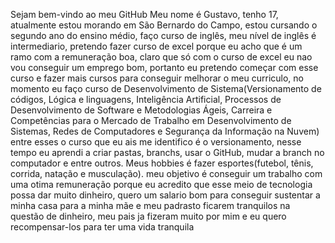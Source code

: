 Sejam bem-vindo ao meu GitHub
Meu nome é Gustavo, tenho 17, atualmente estou morando em São Bernardo do Campo, estou cursando o segundo ano do ensino médio, faço curso de inglês, meu nível de inglês é intermediario, pretendo fazer curso de excel porque eu acho que é um ramo com a remuneração boa, claro que só com o curso de excel eu nao vou conseguir um emprego bom, portanto eu pretendo começar com esse curso e fazer mais cursos para conseguir melhorar o meu curriculo, no momento eu faço curso de Desenvolvimento de Sistema(Versionamento de códigos, Lógica e linguagens, Inteligência Artificial, Processos de Desenvolvimento de Software e Metodologias Ágeis, Carreira e Competências para o Mercado de Trabalho em Desenvolvimento de Sistemas, Redes de Computadores e Segurança da Informação na Nuvem) entre esses o curso que eu ais me identifico é o versionamento, nesse tempo eu aprendi a criar pastas, branchs, usar o GitHub, mudar a branch no computador e entre outros. Meus hobbies é fazer esportes(futebol, tênis, corrida, natação e musculação). meu objetivo é conseguir um trabalho com uma otima remuneração porque eu acredito que esse meio de tecnologia possa dar muito dinheiro, quero um salario bom para conseguir sustentar a minha casa para a minha mãe e meu padrasto ficarem tranquilos na questão de dinheiro, meu pais ja fizeram muito por mim e eu quero recompensar-los para ter uma vida tranquila 

<!--
**GuGom3s/GuGom3s** is a ✨ _special_ ✨ repository because its `README.md` (this file) appears on your GitHub profile.

Here are some ideas to get you started:

- 🔭 I’m currently working on ...
- 🌱 I’m currently learning ...
- 👯 I’m looking to collaborate on ...
- 🤔 I’m looking for help with ...
- 💬 Ask me about ...
- 📫 How to reach me: ...
- 😄 Pronouns: ...
- ⚡ Fun fact: ...


aaa
-->
